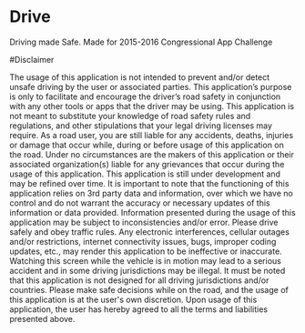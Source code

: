 # Drive

Driving made Safe. Made for 2015-2016 Congressional App Challenge

#Disclaimer

The usage of this application is not intended to prevent and/or detect unsafe driving by the user or associated parties. This application’s purpose is only to facilitate and encourage the driver’s road safety in conjunction with any other tools or apps that the driver may be using. This application is not meant to substitute your knowledge of road safety rules and regulations, and other stipulations that your legal driving licenses may require. As a road user, you are still liable for any accidents, deaths, injuries or damage that occur while, during or before usage of this application on the road. Under no circumstances are the makers of this application or their associated organization(s) liable for any grievances that occur during the usage of this application. This application is still under development and may be refined over time. It is important to note that the functioning of this application relies on 3rd party data and information, over which we have no control and do not warrant the accuracy or necessary updates of this information or data provided. Information presented during the usage of this application may be subject to inconsistencies and/or error. Please drive safely and obey traffic rules. Any electronic interferences, cellular outages and/or restrictions, internet connectivity issues, bugs, improper coding updates, etc., may render this application to be ineffective or inaccurate. Watching this screen while the vehicle is in motion may lead to a serious accident and in some driving jurisdictions may be illegal. It must be noted that this application is not designed for all driving jurisdictions and/or countries. Please make safe decisions while on the road, and the usage of this application is at the user's own discretion. Upon usage of this application, the user has hereby agreed to all the terms and liabilities presented above.

